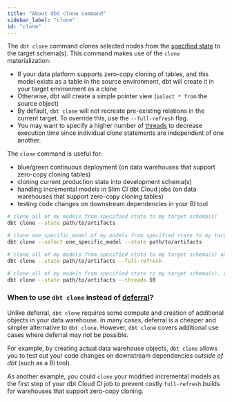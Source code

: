 ```yaml
---
title: "About dbt clone command"
sidebar_label: "clone"
id: "clone"
---
```


The `dbt clone` command clones selected nodes from the [specified state](/reference/node-selection/syntax#establishing-state) to the target schema(s). This command makes use of the `clone` materialization:
- If your data platform supports zero-copy cloning of tables, and this model exists as a table in the source environment, dbt will create it in your target environment as a clone
- Otherwise, dbt will create a simple pointer view (`select * from` the source object)
- By default, `dbt clone` will not recreate pre-existing relations in the current target. To override this, use the `--full-refresh` flag. 
- You may want to specify a higher number of [threads](/docs/running-a-dbt-project/using-threads) to decrease execution time since individual clone statements are independent of one another.

The `clone` command is useful for:
- blue/green continuous deployment (on data warehouses that support zero-copy cloning tables)
- cloning current production state into development schema(s)
- handling incremental models in Slim CI dbt Cloud jobs (on data warehouses that support zero-copy cloning tables)
- testing code changes on downstream dependencies in your BI tool

```bash
# clone all of my models from specified state to my target schema(s)
dbt clone --state path/to/artifacts

# clone one_specific_model of my models from specified state to my target schema(s)
dbt clone --select one_specific_model --state path/to/artifacts

# clone all of my models from specified state to my target schema(s) and recreate all pre-exisiting relations in the current target
dbt clone --state path/to/artifacts --full-refresh

# clone all of my models from specified state to my target schema(s), running up to 50 clone statements in parallel
dbt clone --state path/to/artifacts --threads 50
```

### When to use `dbt clone` instead of [deferral](/reference/node-selection/defer)?

Unlike deferral, `dbt clone` requires some compute and creation of additional objects in your data warehouse. In many cases, deferral is a cheaper and simpler alternative to `dbt clone`. However, `dbt clone` covers additional use cases where deferral may not be possible.

For example, by creating actual data warehouse objects, `dbt clone` allows you to test out your code changes on downstream dependencies _outside of dbt_ (such as a BI tool). 

As another example, you could `clone` your modified incremental models as the first step of your dbt Cloud CI job to prevent costly `full-refresh` builds for warehouses that support zero-copy cloning.